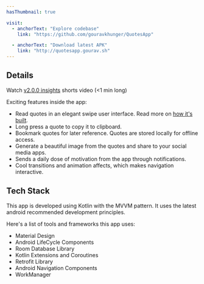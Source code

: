 ```yaml
---
hasThumbnail: true

visit:
  - anchorText: "Explore codebase"
    link: "https://github.com/gouravkhunger/QuotesApp"

  - anchorText: "Download latest APK"
    link: "http://quotesapp.gourav.sh"
---
```


## Details

Watch [v2.0.0 insights](https://youtu.be/LSr1D_D1vEA) shorts video (<1 min long)

Exciting features inside the app:

- Read quotes in an elegant swipe user interface. Read more on [how it's built](https://genicsblog.com/swipe-animation-on-a-cardview-android).
- Long press a quote to copy it to clipboard.
- Bookmark quotes for later reference. Quotes are stored locally for offline access.
- Generate a beautiful image from the quotes and share to your social media apps.
- Sends a daily dose of motivation from the app through notifications.
- Cool transitions and animation affects, which makes navigation interactive.

## Tech Stack

This app is developed using Kotlin with the MVVM pattern. It uses the latest android recommended development principles.

Here's a list of tools and frameworks this app uses:

- Material Design
- Android LifeCycle Components
- Room Database Library
- Kotlin Extensions and Coroutines
- Retrofit Library
- Android Navigation Components
- WorkManager
